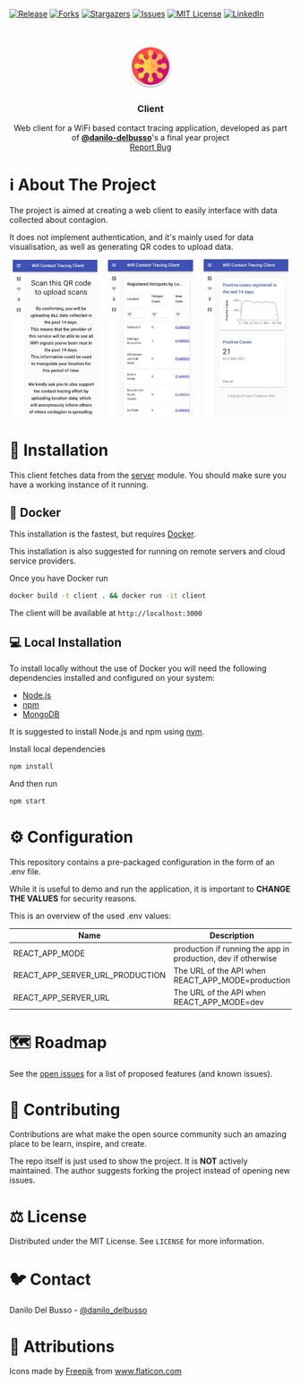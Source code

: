 [![Release][release-shield]][release-url]
[![Forks][forks-shield]][forks-url]
[![Stargazers][stars-shield]][stars-url]
[![Issues][issues-shield]][issues-url]
[![MIT License][license-shield]][license-url]
[![LinkedIn][linkedin-shield]][linkedin-url]

<!-- PROJECT LOGO -->
<br />
<p align="center">
  <a href="https://github.com/wifi-tracing/client">
    <img src="docs/icon.png" alt="Logo" width="80" height="80">
  </a>

<h3 align="center">Client</h3>

  <p align="center">
    Web client for a WiFi based contact tracing application, developed as part of <a href="https://github.com/danilo-delbusso"><b>@danilo-delbusso</b></a>'s a final year project
    <br />
    <a href="https://github.com/wifi-tracing/client/issues">Report Bug</a>
  </p>
</p>

# ℹ About The Project

The project is aimed at creating a web client to easily interface with data collected about contagion.

It does not implement authentication, and it's mainly used for data visualisation, as well as generating QR codes to
upload data.

<p align="center">
  <img alt="Light" src="docs/screenshot-1.jpg" width="30%">
&nbsp; &nbsp; 
  <img alt="Dark" src="docs/screenshot-2.jpg" width="30%">
  &nbsp; &nbsp;
    <img alt="Dark" src="docs/screenshot-3.jpg" width="30%">
</p>


# 💽 Installation

This client fetches data from the [server](https://github.com/wifi-tracing/server) module. You should make sure you have a working instance of it running.

## 🐋 Docker

This installation is the fastest, but requires [Docker](https://docs.docker.com/engine/install/#server).

This installation is also suggested for running on remote servers and cloud service providers.

Once you have Docker run

```bash
docker build -t client . && docker run -it client
```

The client will be available at `http://localhost:3000`

## 💻 Local Installation

To install locally without the use of Docker you will need the following dependencies installed and configured on your system:

- [Node.js](https://docs.npmjs.com/downloading-and-installing-node-js-and-npm)
- [npm](https://docs.npmjs.com/downloading-and-installing-node-js-and-npm)
- [MongoDB](https://docs.mongodb.com/manual/installation/)

It is suggested to install Node.js and npm using [nvm](https://github.com/nvm-sh/nvm#install--update-script).

Install local dependencies

```bash
npm install
```
And then run

```bash
npm start
```
# ⚙ Configuration

This repository contains a pre-packaged configuration in the form of an .env file.

While it is useful to demo and run the application, it is important to **CHANGE THE VALUES** for security reasons.

This is an overview of the used .env values:

| Name                            	| Description                                                   	| Default Value         	|
|---------------------------------	|---------------------------------------------------------------	|-----------------------	|
| REACT_APP_MODE                  	| production if running the app in production, dev if otherwise 	| production            	|
| REACT_APP_SERVER_URL_PRODUCTION 	| The URL of the API when REACT_APP_MODE=production             	| http://localhost:4683 	|
| REACT_APP_SERVER_URL            	| The URL of the API when REACT_APP_MODE=dev                    	| http://localhost:4683 	|

# 🗺 Roadmap

See the [open issues](https://github.com/wifi-tracing/client/issues) for a list of proposed features (and known issues).

# 💁 Contributing

Contributions are what make the open source community such an amazing place to be learn, inspire, and create.

The repo itself is just used to show the project. It is **NOT** actively maintained. The author suggests forking the
project instead of opening new issues.
# ⚖ License

Distributed under the MIT License. See `LICENSE` for more information.

# 🐦 Contact

Danilo Del Busso - [@danilo_delbusso](https://twitter.com/danilo_delbusso)

# 🙏 Attributions

<div>Icons made by <a href="https://www.freepik.com" title="Freepik">Freepik</a> from <a href="https://www.flaticon.com/" title="Flaticon">www.flaticon.com</a></div>


[release-shield]: https://img.shields.io/github/v/release/wifi-tracing/server?style=for-the-badge

[release-url]: https://github.com/wifi-tracing/server/releases

[forks-shield]: https://img.shields.io/github/forks/wifi-tracing/client.svg?style=for-the-badge

[forks-url]: https://github.com/wifi-tracing/client/network/members

[stars-shield]: https://img.shields.io/github/stars/wifi-tracing/client.svg?style=for-the-badge

[stars-url]: https://github.com/wifi-tracing/client/stargazers

[issues-shield]: https://img.shields.io/github/issues/wifi-tracing/client.svg?style=for-the-badge

[issues-url]: https://github.com/wifi-tracing/client/issues

[license-shield]: https://img.shields.io/github/license/wifi-tracing/client.svg?style=for-the-badge

[license-url]: https://github.com/wifi-tracing/client/blob/master/LICENSE.txt

[linkedin-shield]: https://img.shields.io/badge/-LinkedIn-black.svg?style=for-the-badge&logo=linkedin&colorB=555

[linkedin-url]: https://www.linkedin.com/in/danilo-delbusso/
